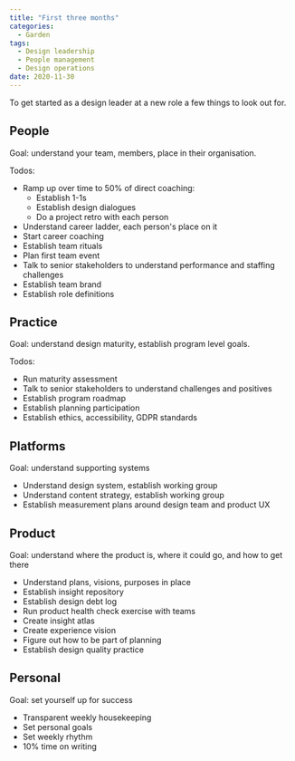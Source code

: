 ```yaml
---
title: "First three months"
categories:
  - Garden
tags:
  - Design leadership
  - People management
  - Design operations
date: 2020-11-30
---
```


To get started as a design leader at a new role a few things to look out for.

## People

Goal: understand your team, members, place in their organisation.

Todos:

 - Ramp up over time to 50% of direct coaching:
   - Establish 1-1s
   - Establish design dialogues
   - Do a project retro with each person
 - Understand career ladder, each person's place on it
 - Start career coaching
 - Establish team rituals
 - Plan first team event
 - Talk to senior stakeholders to understand performance and staffing challenges
 - Establish team brand
 - Establish role definitions

## Practice

Goal: understand design maturity, establish program level goals.

Todos:

 - Run maturity assessment
 - Talk to senior stakeholders to understand challenges and positives
 - Establish program roadmap
 - Establish planning participation
 - Establish ethics, accessibility, GDPR standards

## Platforms

Goal: understand supporting systems

 - Understand design system, establish working group
 - Understand content strategy, establish working group
 - Establish measurement plans around design team and product UX

## Product

Goal: understand where the product is, where it could go, and how to get there

 - Understand plans, visions, purposes in place
 - Establish insight repository
 - Establish design debt log
 - Run product health check exercise with teams
 - Create insight atlas
 - Create experience vision
 - Figure out how to be part of planning
 - Establish design quality practice

## Personal

Goal: set yourself up for success

 - Transparent weekly housekeeping
 - Set personal goals
 - Set weekly rhythm
 - 10% time on writing
